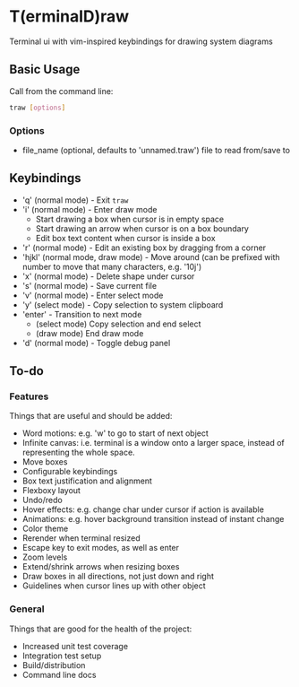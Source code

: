 # T(erminalD)raw

Terminal ui with vim-inspired keybindings for drawing system diagrams

## Basic Usage

Call from the command line:
```bash
traw [options]
```

### Options

- file_name (optional, defaults to 'unnamed.traw') file to read from/save to

## Keybindings

- 'q' (normal mode) - Exit `traw`
- 'i' (normal mode) - Enter draw mode
  - Start drawing a box when cursor is in empty space
  - Start drawing an arrow when cursor is on a box boundary
  - Edit box text content when cursor is inside a box
- 'r' (normal mode) - Edit an existing box by dragging from a corner
- 'hjkl' (normal mode, draw mode) - Move around (can be prefixed with number to move that many characters, e.g. '10j')
- 'x' (normal mode) - Delete shape under cursor
- 's' (normal mode) - Save current file
- 'v' (normal mode) - Enter select mode
- 'y' (select mode) - Copy selection to system clipboard
- 'enter' - Transition to next mode
  - (select mode) Copy selection and end select
  - (draw mode) End draw mode
- 'd' (normal mode) - Toggle debug panel

## To-do

### Features

Things that are useful and should be added:

- Word motions: e.g. 'w' to go to start of next object
- Infinite canvas: i.e. terminal is a window onto a larger space, instead of representing the whole space.
- Move boxes
- Configurable keybindings
- Box text justification and alignment
- Flexboxy layout
- Undo/redo
- Hover effects: e.g. change char under cursor if action is available
- Animations: e.g. hover background transition instead of instant change
- Color theme
- Rerender when terminal resized
- Escape key to exit modes, as well as enter
- Zoom levels
- Extend/shrink arrows when resizing boxes
- Draw boxes in all directions, not just down and right
- Guidelines when cursor lines up with other object 

### General

Things that are good for the health of the project:

- Increased unit test coverage
- Integration test setup
- Build/distribution
- Command line docs
